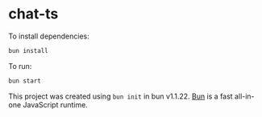 # chat-ts

To install dependencies:

```bash
bun install
```

To run:

```bash
bun start
```

This project was created using `bun init` in bun v1.1.22. [Bun](https://bun.sh) is a fast all-in-one JavaScript runtime.

